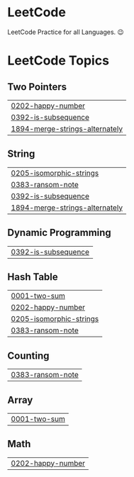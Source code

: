# LeetCode
LeetCode Practice for all Languages. 😉

<!---LeetCode Topics Start-->
# LeetCode Topics
## Two Pointers
|  |
| ------- |
| [0202-happy-number](https://github.com/afnanahmadtariq/LeetCode/tree/master/0202-happy-number) |
| [0392-is-subsequence](https://github.com/afnanahmadtariq/LeetCode/tree/master/0392-is-subsequence) |
| [1894-merge-strings-alternately](https://github.com/afnanahmadtariq/LeetCode/tree/master/1894-merge-strings-alternately) |
## String
|  |
| ------- |
| [0205-isomorphic-strings](https://github.com/afnanahmadtariq/LeetCode/tree/master/0205-isomorphic-strings) |
| [0383-ransom-note](https://github.com/afnanahmadtariq/LeetCode/tree/master/0383-ransom-note) |
| [0392-is-subsequence](https://github.com/afnanahmadtariq/LeetCode/tree/master/0392-is-subsequence) |
| [1894-merge-strings-alternately](https://github.com/afnanahmadtariq/LeetCode/tree/master/1894-merge-strings-alternately) |
## Dynamic Programming
|  |
| ------- |
| [0392-is-subsequence](https://github.com/afnanahmadtariq/LeetCode/tree/master/0392-is-subsequence) |
## Hash Table
|  |
| ------- |
| [0001-two-sum](https://github.com/afnanahmadtariq/LeetCode/tree/master/0001-two-sum) |
| [0202-happy-number](https://github.com/afnanahmadtariq/LeetCode/tree/master/0202-happy-number) |
| [0205-isomorphic-strings](https://github.com/afnanahmadtariq/LeetCode/tree/master/0205-isomorphic-strings) |
| [0383-ransom-note](https://github.com/afnanahmadtariq/LeetCode/tree/master/0383-ransom-note) |
## Counting
|  |
| ------- |
| [0383-ransom-note](https://github.com/afnanahmadtariq/LeetCode/tree/master/0383-ransom-note) |
## Array
|  |
| ------- |
| [0001-two-sum](https://github.com/afnanahmadtariq/LeetCode/tree/master/0001-two-sum) |
## Math
|  |
| ------- |
| [0202-happy-number](https://github.com/afnanahmadtariq/LeetCode/tree/master/0202-happy-number) |
<!---LeetCode Topics End-->